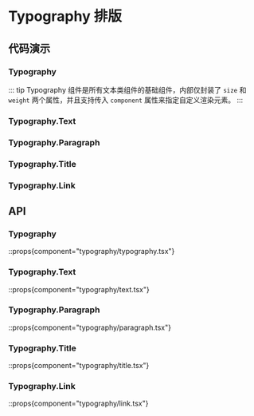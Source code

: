 # Typography 排版

## 代码演示

### Typography

::: tip
Typography 组件是所有文本类组件的基础组件，内部仅封装了 `size` 和 `weight` 两个属性，并且支持传入 `component` 属性来指定自定义渲染元素。
:::

<demo react="components/typography/demo/typography.tsx" />

### Typography.Text

<demo react="components/typography/demo/text.tsx" />

### Typography.Paragraph

<demo react="components/typography/demo/paragraph.tsx" />

### Typography.Title

<demo react="components/typography/demo/title.tsx" />

### Typography.Link

<demo react="components/typography/demo/link.tsx" />

## API

### Typography

::props{component="typography/typography.tsx"}

### Typography.Text

::props{component="typography/text.tsx"}

### Typography.Paragraph

::props{component="typography/paragraph.tsx"}

### Typography.Title

::props{component="typography/title.tsx"}

### Typography.Link

::props{component="typography/link.tsx"}
